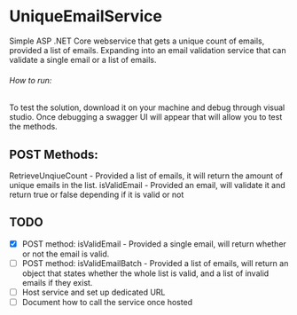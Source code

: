 # UniqueEmailService
Simple ASP .NET Core webservice that gets a unique count of emails, provided a list of emails.
Expanding into an email validation service that can validate a single email or a list of emails.

###### How to run:
To test the solution, download it on your machine and debug through visual studio. Once debugging a swagger UI will appear that will allow you to test the methods.

## POST Methods:

RetrieveUnqiueCount - Provided a list of emails, it will return the amount of unique emails in the list.
isValidEmail - Provided an email, will validate it and return true or false depending if it is valid or not

## TODO
- [x] POST method: isValidEmail - Provided a single email, will return whether or not the email is valid.
- [ ] POST method: isValidEmailBatch - Provided a list of emails, will return an object that states whether the whole list is valid, and a list of invalid emails if they exist.
- [ ] Host service and set up dedicated URL
- [ ] Document how to call the service once hosted
